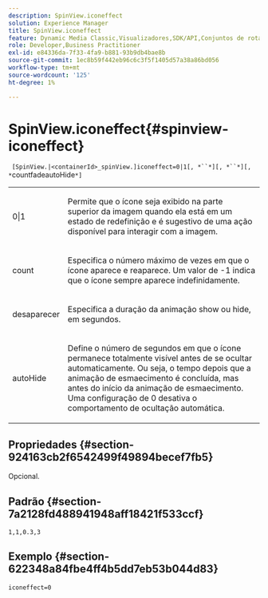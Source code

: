 ```yaml
---
description: SpinView.iconeffect
solution: Experience Manager
title: SpinView.iconeffect
feature: Dynamic Media Classic,Visualizadores,SDK/API,Conjuntos de rotação
role: Developer,Business Practitioner
exl-id: e84336da-7f33-4fa9-b881-93b9db4bae8b
source-git-commit: 1ec8b59f442eb96c6c3f5f1405d57a38a86bd056
workflow-type: tm+mt
source-wordcount: '125'
ht-degree: 1%

---
```


# SpinView.iconeffect{#spinview-iconeffect}

` [SpinView.|<containerId>_spinView.]iconeffect=0|1[, *``*][, *``*][, *`countfadeautoHide`*]`

<table id="table_6CAA904E976A41BD994D8926F46F0BAF"> 
 <tbody> 
  <tr> 
   <td colname="col1"> <p> <span class="codeph"> 0|1</span> </p> </td> 
   <td colname="col2"> <p> Permite que o ícone <span class="codeph"></span> seja exibido na parte superior da imagem quando ela está em um estado de redefinição e é sugestivo de uma ação disponível para interagir com a imagem. </p> </td> 
  </tr> 
  <tr> 
   <td colname="col1"> <p> <span class="codeph"><span class="varname"> count</span></span> </p> </td> 
   <td colname="col2"> <p> Especifica o número máximo de vezes em que o ícone <span class="codeph"></span> aparece e reaparece. Um valor de <span class="codeph"> -1</span> indica que o ícone sempre aparece indefinidamente. </p> </td> 
  </tr> 
  <tr> 
   <td colname="col1"> <p><span class="codeph"><span class="varname"> desaparecer</span></span> </p> </td> 
   <td colname="col2"> <p>Especifica a duração da animação show ou hide, em segundos. </p> </td> 
  </tr> 
  <tr> 
   <td colname="col1"> <p><span class="codeph"><span class="varname"> autoHide</span></span> </p> </td> 
   <td colname="col2"> <p>Define o número de segundos em que o ícone <span class="codeph"></span> permanece totalmente visível antes de se ocultar automaticamente. Ou seja, o tempo depois que a animação de esmaecimento é concluída, mas antes do início da animação de esmaecimento. Uma configuração de <span class="codeph"> 0</span> desativa o comportamento de ocultação automática. </p> </td> 
  </tr> 
 </tbody> 
</table>

## Propriedades {#section-924163cb2f6542499f49894becef7fb5}

Opcional.

## Padrão {#section-7a2128fd488941948aff18421f533ccf}

`1,1,0.3,3`

## Exemplo {#section-622348a84fbe4ff4b5dd7eb53b044d83}

`iconeffect=0`
